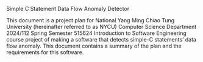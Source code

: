 Simple C Statement Data Flow Anomaly Detector

This document is a project plan for National Yang Ming Chiao Tung University (hereinafter referred to as NYCU) Computer Science Department 2024/112 Spring Semester 515624 Introduction to Software Engineering course project of making a software that detects simple-C statements’ data flow anomaly. This document contains a summary of the plan and the requirements for this software.
